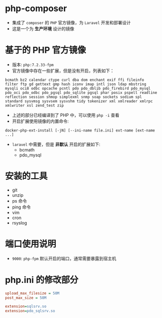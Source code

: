 # php-composer

-   集成了 `composer` 的 `PHP` 官方镜像，为 `Laravel` 开发和部署设计
-   这是一个为 **生产环境** 设计的镜像

# 基于的 PHP 官方镜像

-   版本: `php:7.2.33-fpm`
-   官方镜像中存在一些扩展，但是没有开启，列表如下：

```
bcmath bz2 calendar ctype curl dba dom enchant exif ffi fileinfo filter ftp gd gettext gmp hash iconv imap intl json ldap mbstring mysqli oci8 odbc opcache pcntl pdo pdo_dblib pdo_firebird pdo_mysql pdo_oci pdo_odbc pdo_pgsql pdo_sqlite pgsql phar posix pspell readline reflection session shmop simplexml snmp soap sockets sodium spl standard sysvmsg sysvsem sysvshm tidy tokenizer xml xmlreader xmlrpc xmlwriter xsl zend_test zip
```

-   上述的部分已经编译到了 PHP 中，可以使用 `php -i` 查看
-   开启扩展使用镜像的内置命令:

```shell
docker-php-ext-install [-jN] [--ini-name file.ini] ext-name [ext-name ...]
```

-   `laravel` 中需要，但是 **非默认** 开启的扩展如下:
    -   bcmath
    -   pdo_mysql

# 安装的工具

-   git
-   unzip
-   ps 命令
-   ping 命令
-   vim
-   cron
-   rsyslog

# 端口使用说明

-   `9000`: `php-fpm` 默认开启的端口，通常需要暴露到宿主机

# php.ini 的修改部分

```ini
upload_max_filesize = 50M
post_max_size = 50M

extension=sqlsrv.so
extension=pdo_sqlsrv.so
```
